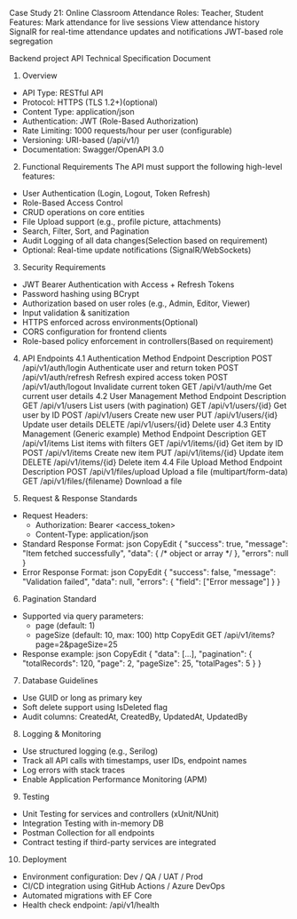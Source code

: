 Case Study 21: Online Classroom Attendance
Roles: Teacher, Student
Features:
Mark attendance for live sessions
View attendance history
SignalR for real-time attendance updates and notifications
JWT-based role segregation

Backend project
API Technical Specification Document
1. Overview
* API Type: RESTful API
* Protocol: HTTPS (TLS 1.2+)(optional)
* Content Type: application/json
* Authentication: JWT (Role-Based Authorization)
* Rate Limiting: 1000 requests/hour per user (configurable)
* Versioning: URI-based (/api/v1/)
* Documentation: Swagger/OpenAPI 3.0
 
2. Functional Requirements
The API must support the following high-level features:
* User Authentication (Login, Logout, Token Refresh)
* Role-Based Access Control
* CRUD operations on core entities
* File Upload support (e.g., profile picture, attachments)
* Search, Filter, Sort, and Pagination
* Audit Logging of all data changes(Selection based on requirement)
* Optional: Real-time update notifications (SignalR/WebSockets)
 
3. Security Requirements
* JWT Bearer Authentication with Access + Refresh Tokens
* Password hashing using BCrypt
* Authorization based on user roles (e.g., Admin, Editor, Viewer)
* Input validation & sanitization
* HTTPS enforced across environments(Optional)
* CORS configuration for frontend clients
* Role-based policy enforcement in controllers(Based on requirement)
 
4. API Endpoints
4.1 Authentication
Method	Endpoint	Description
POST	/api/v1/auth/login	Authenticate user and return token
POST	/api/v1/auth/refresh	Refresh expired access token
POST	/api/v1/auth/logout	Invalidate current token
GET	/api/v1/auth/me	Get current user details
4.2 User Management
Method	Endpoint	Description
GET	/api/v1/users	List users (with pagination)
GET	/api/v1/users/{id}	Get user by ID
POST	/api/v1/users	Create new user
PUT	/api/v1/users/{id}	Update user details
DELETE	/api/v1/users/{id}	Delete user
4.3 Entity Management (Generic example)
Method	Endpoint	Description
GET	/api/v1/items	List items with filters
GET	/api/v1/items/{id}	Get item by ID
POST	/api/v1/items	Create new item
PUT	/api/v1/items/{id}	Update item
DELETE	/api/v1/items/{id}	Delete item
4.4 File Upload
Method	Endpoint	Description
POST	/api/v1/files/upload	Upload a file (multipart/form-data)
GET	/api/v1/files/{filename}	Download a file
 
5. Request & Response Standards
* Request Headers:
    * Authorization: Bearer <access_token>
    * Content-Type: application/json
* Standard Response Format:
json
CopyEdit
{
  "success": true,
  "message": "Item fetched successfully",
  "data": { /* object or array */ },
  "errors": null
}
* Error Response Format:
json
CopyEdit
{
  "success": false,
  "message": "Validation failed",
  "data": null,
  "errors": {
    "field": ["Error message"]
  }
}
 
6. Pagination Standard
* Supported via query parameters:
    * page (default: 1)
    * pageSize (default: 10, max: 100)
http
CopyEdit
GET /api/v1/items?page=2&pageSize=25
* Response example:
json
CopyEdit
{
  "data": [...],
  "pagination": {
    "totalRecords": 120,
    "page": 2,
    "pageSize": 25,
    "totalPages": 5
  }
}
 
7. Database Guidelines
* Use GUID or long as primary key
* Soft delete support using IsDeleted flag
* Audit columns: CreatedAt, CreatedBy, UpdatedAt, UpdatedBy
 
8. Logging & Monitoring
* Use structured logging (e.g., Serilog)
* Track all API calls with timestamps, user IDs, endpoint names
* Log errors with stack traces
* Enable Application Performance Monitoring (APM)
 
9. Testing
* Unit Testing for services and controllers (xUnit/NUnit)
* Integration Testing with in-memory DB
* Postman Collection for all endpoints
* Contract testing if third-party services are integrated
 
10. Deployment
* Environment configuration: Dev / QA / UAT / Prod
* CI/CD integration using GitHub Actions / Azure DevOps
* Automated migrations with EF Core
* Health check endpoint: /api/v1/health
 
 
